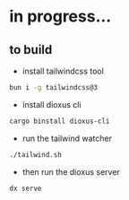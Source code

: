 # in progress...

## to build

- install tailwindcss tool
```sh
bun i -g tailwindcss@3
```
- install dioxus cli
```sh
cargo binstall dioxus-cli
```

- run the tailwind watcher
```sh
./tailwind.sh
```

- then run the dioxus server
```sh
dx serve
```
